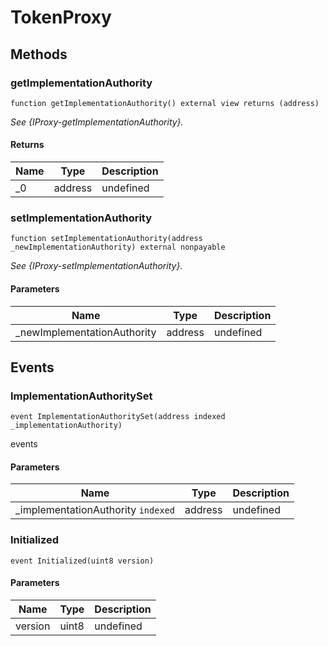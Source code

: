 # TokenProxy









## Methods

### getImplementationAuthority

```solidity
function getImplementationAuthority() external view returns (address)
```



*See {IProxy-getImplementationAuthority}.*


#### Returns

| Name | Type | Description |
|---|---|---|
| _0 | address | undefined |

### setImplementationAuthority

```solidity
function setImplementationAuthority(address _newImplementationAuthority) external nonpayable
```



*See {IProxy-setImplementationAuthority}.*

#### Parameters

| Name | Type | Description |
|---|---|---|
| _newImplementationAuthority | address | undefined |



## Events

### ImplementationAuthoritySet

```solidity
event ImplementationAuthoritySet(address indexed _implementationAuthority)
```

events



#### Parameters

| Name | Type | Description |
|---|---|---|
| _implementationAuthority `indexed` | address | undefined |

### Initialized

```solidity
event Initialized(uint8 version)
```





#### Parameters

| Name | Type | Description |
|---|---|---|
| version  | uint8 | undefined |



